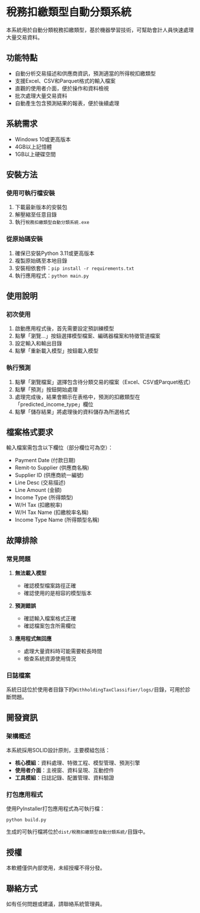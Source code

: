 # 稅務扣繳類型自動分類系統

本系統用於自動分類稅務扣繳類型，基於機器學習技術，可幫助會計人員快速處理大量交易資料。

## 功能特點

- 自動分析交易描述和供應商資訊，預測適當的所得稅扣繳類型
- 支援Excel、CSV和Parquet格式的輸入檔案
- 直觀的使用者介面，便於操作和資料檢視
- 批次處理大量交易資料
- 自動產生包含預測結果的報表，便於後續處理

## 系統需求

- Windows 10或更高版本
- 4GB以上記憶體
- 1GB以上硬碟空間

## 安裝方法

### 使用可執行檔安裝

1. 下載最新版本的安裝包
2. 解壓縮至任意目錄
3. 執行`稅務扣繳類型自動分類系統.exe`

### 從原始碼安裝

1. 確保已安裝Python 3.11或更高版本
2. 複製原始碼至本地目錄
3. 安裝相依套件：`pip install -r requirements.txt`
4. 執行應用程式：`python main.py`

## 使用說明

### 初次使用

1. 啟動應用程式後，首先需要設定預訓練模型
2. 點擊「瀏覽...」按鈕選擇模型檔案、編碼器檔案和特徵管道檔案
3. 設定輸入和輸出目錄
4. 點擊「重新載入模型」按鈕載入模型

### 執行預測

1. 點擊「瀏覽檔案」選擇包含待分類交易的檔案（Excel、CSV或Parquet格式）
2. 點擊「預測」按鈕開始處理
3. 處理完成後，結果會顯示在表格中，預測的扣繳類型在「predicted_income_type」欄位
4. 點擊「儲存結果」將處理後的資料儲存為所選格式

## 檔案格式要求

輸入檔案需包含以下欄位（部分欄位可為空）：

- Payment Date (付款日期)
- Remit-to Supplier (供應商名稱)
- Supplier ID (供應商統一編號)
- Line Desc (交易描述)
- Line Amount (金額)
- Income Type (所得類型)
- W/H Tax (扣繳稅率)
- W/H Tax Name (扣繳稅率名稱)
- Income Type Name (所得類型名稱)

## 故障排除

### 常見問題

1. **無法載入模型**
   - 確認模型檔案路徑正確
   - 確認使用的是相容的模型版本

2. **預測錯誤**
   - 確認輸入檔案格式正確
   - 確認檔案包含所需欄位

3. **應用程式無回應**
   - 處理大量資料時可能需要較長時間
   - 檢查系統資源使用情況

### 日誌檔案

系統日誌位於使用者目錄下的`WithholdingTaxClassifier/logs/`目錄，可用於診斷問題。

## 開發資訊

### 架構概述

本系統採用SOLID設計原則，主要模組包括：

- **核心模組**：資料處理、特徵工程、模型管理、預測引擎
- **使用者介面**：主視窗、資料呈現、互動控件
- **工具模組**：日誌記錄、配置管理、資料驗證

### 打包應用程式

使用PyInstaller打包應用程式為可執行檔：

```
python build.py
```

生成的可執行檔將位於`dist/稅務扣繳類型自動分類系統/`目錄中。

## 授權

本軟體僅供內部使用，未經授權不得分發。

## 聯絡方式

如有任何問題或建議，請聯絡系統管理員。